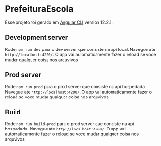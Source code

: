 # PrefeituraEscola

Esse projeto foi gerado em  [Angular CLI](https://github.com/angular/angular-cli) version 12.2.1.

## Development server

Rode `npm run dev` para o dev server que consiste na api local. Navegue ate `http://localhost:4200/`. O app vai automaticamente fazer o reload se voce mudar qualquer coisa nos arquvivos

## Prod server

Rode `npm run prod` para o prod server que consiste na api hospedada. Navegue ate `http://localhost:4200/`. O app vai automaticamente fazer o reload se voce mudar qualquer coisa nos arquvivos

## Build

Rode `npm run build-prod` para o prod server que consiste na api hospedada. Navegue ate `http://localhost:4200/`. O app vai automaticamente fazer o reload se voce mudar qualquer coisa nos arquvivos



